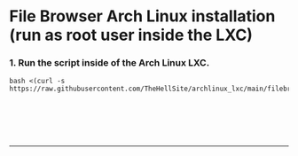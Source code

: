 # File Browser Arch Linux installation (run as root user inside the LXC)

### 1. Run the script inside of the Arch Linux LXC.

  ```
  bash <(curl -s https://raw.githubusercontent.com/TheHellSite/archlinux_lxc/main/filebrowser/filebrowser_installer.sh)
  ```

<br />
<br />
<br />
<br />
<hr>
